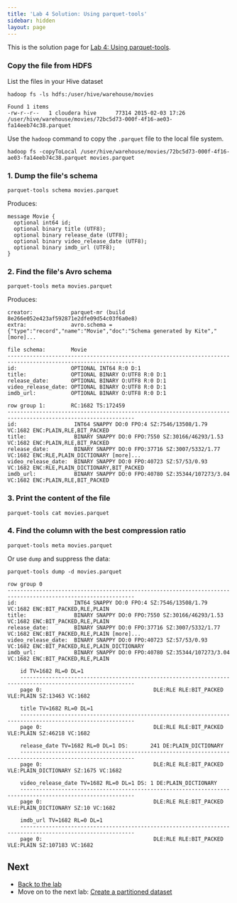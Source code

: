 ```yaml
---
title: 'Lab 4 Solution: Using parquet-tools'
sidebar: hidden
layout: page
---
```


This is the solution page for [Lab 4: Using parquet-tools][lab-4].

### Copy the file from HDFS

List the files in your Hive dataset

```
hadoop fs -ls hdfs:/user/hive/warehouse/movies
```

```
Found 1 items
-rw-r--r--   1 cloudera hive      77314 2015-02-03 17:26 /user/hive/warehouse/movies/72bc5d73-000f-4f16-ae03-fa14eeb74c38.parquet
```

Use the `hadoop` command to copy the `.parquet` file to the local file system.

```
hadoop fs -copyToLocal /user/hive/warehouse/movies/72bc5d73-000f-4f16-ae03-fa14eeb74c38.parquet movies.parquet
```

### 1. Dump the file's schema

```
parquet-tools schema movies.parquet
```

Produces:

```
message Movie {
  optional int64 id;
  optional binary title (UTF8);
  optional binary release_date (UTF8);
  optional binary video_release_date (UTF8);
  optional binary imdb_url (UTF8);
}
```

### 2. Find the file's Avro schema

```
parquet-tools meta movies.parquet 
```

Produces:

```
creator:            parquet-mr (build 8e266e052e423af592871e2dfe09d54c03f6a0e8) 
extra:              avro.schema = {"type":"record","name":"Movie","doc":"Schema generated by Kite"," [more]...

file schema:        Movie 
--------------------------------------------------------------------------------------------------------------
id:                 OPTIONAL INT64 R:0 D:1
title:              OPTIONAL BINARY O:UTF8 R:0 D:1
release_date:       OPTIONAL BINARY O:UTF8 R:0 D:1
video_release_date: OPTIONAL BINARY O:UTF8 R:0 D:1
imdb_url:           OPTIONAL BINARY O:UTF8 R:0 D:1

row group 1:        RC:1682 TS:172459 
--------------------------------------------------------------------------------------------------------------
id:                  INT64 SNAPPY DO:0 FPO:4 SZ:7546/13508/1.79 VC:1682 ENC:PLAIN,RLE,BIT_PACKED
title:               BINARY SNAPPY DO:0 FPO:7550 SZ:30166/46293/1.53 VC:1682 ENC:PLAIN,RLE,BIT_PACKED
release_date:        BINARY SNAPPY DO:0 FPO:37716 SZ:3007/5332/1.77 VC:1682 ENC:RLE,PLAIN_DICTIONARY [more]...
video_release_date:  BINARY SNAPPY DO:0 FPO:40723 SZ:57/53/0.93 VC:1682 ENC:RLE,PLAIN_DICTIONARY,BIT_PACKED
imdb_url:            BINARY SNAPPY DO:0 FPO:40780 SZ:35344/107273/3.04 VC:1682 ENC:PLAIN,RLE,BIT_PACKED
```

### 3. Print the content of the file

```
parquet-tools cat movies.parquet
```

### 4. Find the column with the best compression ratio


```
parquet-tools meta movies.parquet
```

Or use `dump` and suppress the data:

```
parquet-tools dump -d movies.parquet
```

```
row group 0 
--------------------------------------------------------------------------------------------------------------
id:                  INT64 SNAPPY DO:0 FPO:4 SZ:7546/13508/1.79 VC:1682 ENC:BIT_PACKED,RLE,PLAIN
title:               BINARY SNAPPY DO:0 FPO:7550 SZ:30166/46293/1.53 VC:1682 ENC:BIT_PACKED,RLE,PLAIN
release_date:        BINARY SNAPPY DO:0 FPO:37716 SZ:3007/5332/1.77 VC:1682 ENC:BIT_PACKED,RLE,PLAIN [more]...
video_release_date:  BINARY SNAPPY DO:0 FPO:40723 SZ:57/53/0.93 VC:1682 ENC:BIT_PACKED,RLE,PLAIN_DICTIONARY
imdb_url:            BINARY SNAPPY DO:0 FPO:40780 SZ:35344/107273/3.04 VC:1682 ENC:BIT_PACKED,RLE,PLAIN

    id TV=1682 RL=0 DL=1
    ----------------------------------------------------------------------------------------------------------
    page 0:                                   DLE:RLE RLE:BIT_PACKED VLE:PLAIN SZ:13463 VC:1682

    title TV=1682 RL=0 DL=1
    ----------------------------------------------------------------------------------------------------------
    page 0:                                   DLE:RLE RLE:BIT_PACKED VLE:PLAIN SZ:46218 VC:1682

    release_date TV=1682 RL=0 DL=1 DS:       241 DE:PLAIN_DICTIONARY
    ----------------------------------------------------------------------------------------------------------
    page 0:                                   DLE:RLE RLE:BIT_PACKED VLE:PLAIN_DICTIONARY SZ:1675 VC:1682

    video_release_date TV=1682 RL=0 DL=1 DS: 1 DE:PLAIN_DICTIONARY
    ----------------------------------------------------------------------------------------------------------
    page 0:                                   DLE:RLE RLE:BIT_PACKED VLE:PLAIN_DICTIONARY SZ:10 VC:1682

    imdb_url TV=1682 RL=0 DL=1
    ----------------------------------------------------------------------------------------------------------
    page 0:                                   DLE:RLE RLE:BIT_PACKED VLE:PLAIN SZ:107183 VC:1682
```

## Next

* [Back to the lab][lab-4]
* Move on to the next lab: [Create a partitioned dataset][lab-5]

[lab-4]: 4-using-parquet-tools.html
[lab-5]: 5-create-a-partitioned-dataset.html
